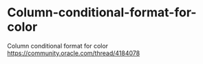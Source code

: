 # Column-conditional-format-for-color
Column conditional format for color
https://community.oracle.com/thread/4184078
